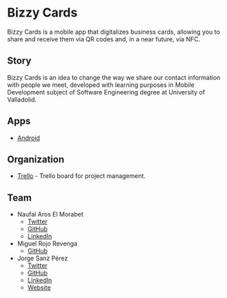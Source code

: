 # Bizzy Cards
Bizzy Cards is a mobile app that digitalizes business cards, allowing you to share and receive them via QR codes and, in a near future, via NFC.

## Story
Bizzy Cards is an idea to change the way we share our contact information with people we meet, developed with learning purposes in Mobile Development subject of Software Engineering degree at University of Valladolid.

## Apps
- [Android](https://github.com/BizzyCards/bizzy-cards-android)

## Organization
- [Trello](https://trello.com/b/qXWG60vh) - Trello board for project management.

## Team
- Naufal Aros El Morabet
    - [Twitter](https://twitter.com/NaufalAros)
    - [GitHub](https://github.com/naufalaros)
    - [LinkedIn](https://www.linkedin.com/in/naufal-aros-8bb1a1119/)
- Miguel Rojo Revenga
    - [GitHub](https://github.com/miguel-rojorev)
- Jorge Sanz Pérez
    - [Twitter](https://twitter.com/_jorgesanz)
    - [GitHub](https://github.com/jorge-sanz)
    - [LinkedIn](https://www.linkedin.com/in/jorgesanzperez/)
    - [Website](https://jorgesanz.xyz)
